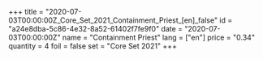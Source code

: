 +++
title = "2020-07-03T00:00:00Z_Core_Set_2021_Containment_Priest_[en]_false"
id = "a24e8dba-5c86-4e32-8a52-61402f7fe9f0"
date = "2020-07-03T00:00:00Z"
name = "Containment Priest"
lang = ["en"]
price = "0.34"
quantity = 4
foil = false
set = "Core Set 2021"
+++
